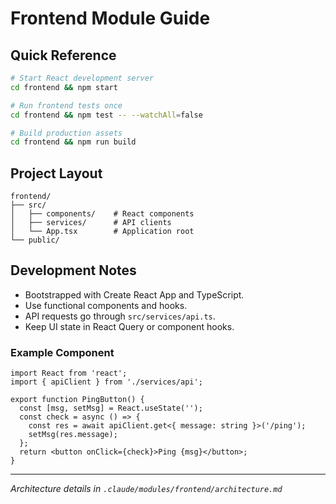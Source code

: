 # Frontend Module Guide

## Quick Reference

```bash
# Start React development server
cd frontend && npm start

# Run frontend tests once
cd frontend && npm test -- --watchAll=false

# Build production assets
cd frontend && npm run build
```

## Project Layout

```
frontend/
├── src/
│   ├── components/    # React components
│   ├── services/      # API clients
│   └── App.tsx        # Application root
└── public/
```

## Development Notes

- Bootstrapped with Create React App and TypeScript.
- Use functional components and hooks.
- API requests go through `src/services/api.ts`.
- Keep UI state in React Query or component hooks.

### Example Component

```tsx
import React from 'react';
import { apiClient } from './services/api';

export function PingButton() {
  const [msg, setMsg] = React.useState('');
  const check = async () => {
    const res = await apiClient.get<{ message: string }>('/ping');
    setMsg(res.message);
  };
  return <button onClick={check}>Ping {msg}</button>;
}
```

---
*Architecture details in `.claude/modules/frontend/architecture.md`*
